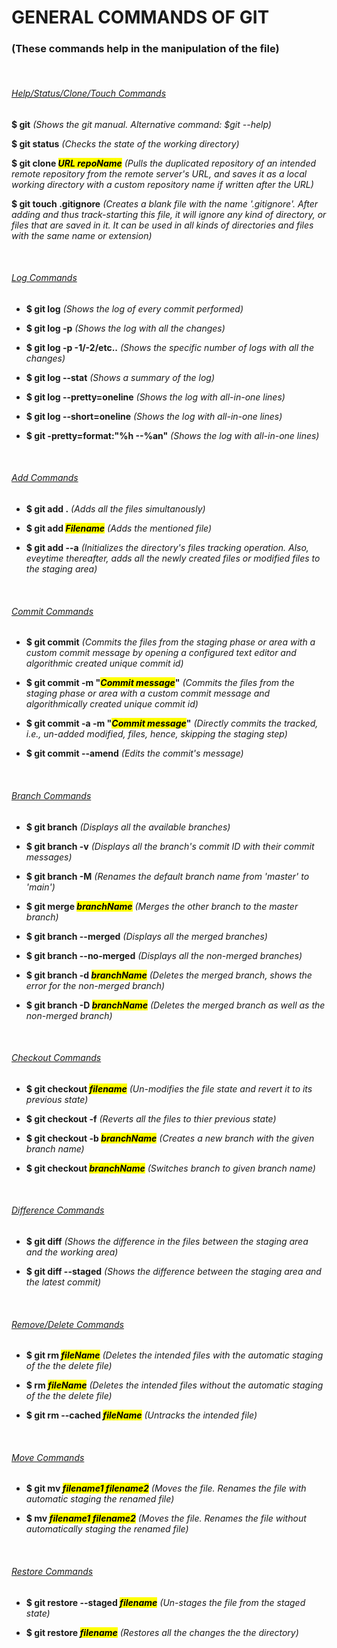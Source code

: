 # GENERAL COMMANDS OF GIT

### (These commands help in the manipulation of the file)

<br>

###### <ins>Help/Status/Clone/Touch Commands</ins>

**$ git** _(Shows the git manual. Alternative command: $git --help)_

**$ git status** _(Checks the state of the working directory)_

**$ git clone <mark>_URL repoName_</mark>** _(Pulls the duplicated repository of an intended remote repository from the remote server's URL, and saves it as a local working directory with a custom repository name if written after the URL)_

**$ git touch .gitignore** _(Creates a blank file with the name '.gitignore'. After adding and thus track-starting this file, it will ignore any kind of directory, or files that are saved in it. It can be used in all kinds of directories and files with the same name or extension)_

<br>

###### <ins>Log Commands</ins>

+ **$ git log** _(Shows the log of every commit performed)_

+ **$ git log -p** _(Shows the log with all the changes)_

+ **$ git log -p -1/-2/etc..** _(Shows the specific number of logs with all the changes)_

+ **$ git log --stat** _(Shows a summary of the log)_

+ **$ git log --pretty=oneline** _(Shows the log with all-in-one lines)_

+ **$ git log --short=oneline** _(Shows the log with all-in-one lines)_

+ **$ git -pretty=format:"%h --%an"** _(Shows the log with all-in-one lines)_

<br>

###### <ins>Add Commands</ins>

+ **$ git add .** _(Adds all the files simultanously)_

+ **$ git add <mark>_Filename_</mark>** _(Adds the mentioned file)_

+ **$ git add --a** _(Initializes the directory's files tracking operation. Also, eveytime thereafter, adds all the newly created files or modified files to the staging area)_

<br>

###### <ins>Commit Commands</ins>

+ **$ git commit** _(Commits the files from the staging phase or area with a custom commit message by opening a configured text editor and algorithmic created unique commit id)_

+ **$ git commit -m "<mark>_Commit message_</mark>"** _(Commits the files from the staging phase or area with a custom commit message and algorithmically created unique commit id)_

+ **$ git commit -a -m "<mark>_Commit message_</mark>"** _(Directly commits the tracked, i.e., un-added modified, files, hence, skipping the staging step)_

+ **$ git commit --amend** _(Edits the commit's message)_

<br>

###### <ins>Branch Commands</ins>

+ **$ git branch** _(Displays all the available branches)_

+ **$ git branch -v** _(Displays all the branch's commit ID with their commit messages)_

+ **$ git branch -M** _(Renames the default branch name from 'master' to 'main')_

+ **$ git merge <mark>_branchName_</mark>** _(Merges the other branch to the master branch)_

+ **$ git branch --merged** _(Displays all the merged branches)_

+ **$ git branch --no-merged** _(Displays all the non-merged branches)_

+ **$ git branch -d <mark>_branchName_</mark>** _(Deletes the merged branch, shows the error for the non-merged branch)_

+ **$ git branch -D <mark>_branchName_</mark>** _(Deletes the merged branch as well as the non-merged branch)_

<br>

###### <ins>Checkout Commands</ins>

+ **$ git checkout <mark>_filename_</mark>** _(Un-modifies the file state and revert it to its previous state)_

+ **$ git checkout -f** _(Reverts all the files to thier previous state)_

+ **$ git checkout -b <mark>_branchName_</mark>** _(Creates a new branch with the given branch name)_

+ **$ git checkout <mark>_branchName_</mark>** _(Switches branch to given branch name)_

<br>

###### <ins>Difference Commands</ins>

+ **$ git diff** _(Shows the difference in the files between the staging area and the working area)_

+ **$ git diff --staged** _(Shows the difference between the staging area and the latest commit)_

<br>

###### <ins>Remove/Delete Commands</ins>

+ **$ git rm <mark>_fileName_</mark>** _(Deletes the intended files with the automatic staging of the the delete file)_

+ **$ rm <mark>_fileName_</mark>** _(Deletes the intended files without the automatic staging of the the delete file)_

+ **$ git rm --cached <mark>_fileName_</mark>** _(Untracks the intended file)_

<br>

###### <ins>Move Commands</ins>

+ **$ git mv <mark>_filename1 filename2_</mark>** _(Moves the file. Renames the file with automatic staging the renamed file)_

+ **$ mv <mark>_filename1 filename2_</mark>** _(Moves the file. Renames the file without automatically staging the renamed file)_

<br>

###### <ins>Restore Commands</ins>

+ **$ git restore --staged <mark>_filename_</mark>** _(Un-stages the file from the staged state)_

+ **$ git restore <mark>_filename_</mark>** _(Restores all the changes the the directory)_
